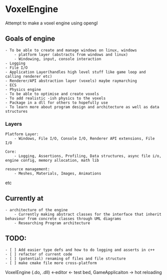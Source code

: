 # VoxelEngine

Attempt to make a voxel engine using opengl

## Goals of engine
    - To be able to create and manage windows on linux, windows 
        - platform layer (abstracts from windows and linux)
        - Windowing, input, console interaction
    - Logging
    - File I/O
    - Application Layer(handles high level stuff like game loop and calling renderer etc)
    - Renderer/API abstraction layer (voxels) maybe raymarching
    - ECS
    - Physics engine
    - To be able to optimise and create voxels
    - To add realistic -ish physics to the voxels
    - Package in a dll for others to hopefully use
    - To learn more about program design and architecture as well as data structures


### Layers

    Platform Layer:
        - Windows, File I/O, Console I/O, Renderer API extensions, File I/O

    Core:
        - Logging, Assertions, Profiling, Data structures, async file i/o, engine config, memory allocation, math lib

    resource management:
        - Meshes, Materials, Images, Animations
etc

## Currently at
    - architecture of the engine
        - Currently making abstract classes for the interface that inherit behaviour from concrete classes through UML diagrams
        - Researching Program architecture

## TODO:
    - [ ] Add easier type defs and how to do logging and asserts in c++
    - [ ] refactor of current code
    - [ ] (potential) renaming of files and file structure
    - [ ] make cmake file more cross-platform


VoxelEngine (.do, .dll) <-editor <- test bed,  GameApplicaiton -> hot reloading

